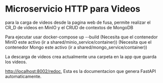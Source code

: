 # Microservicio HTTP para Videos

para la carga de videos desde la pagina web de fusa, permite realizar el CR_D de videos en MinIO y el CRUD de contextos de MongoDB

Para ejecutar usar
    docker-compose up --build
    (Necesita que el contenedor MinIO este activo (ir a shared/minio_service/container))
    (Necesita que el contenedor Mongo este activo (ir a shared/mongo_service/container))

La descarga de videos crea actualmente una carpeta en la app que guarda los videos.

[http://localhost:8002/redoc](Documentacion), Esta es la documentacion que genera FastAPI automaticamente.